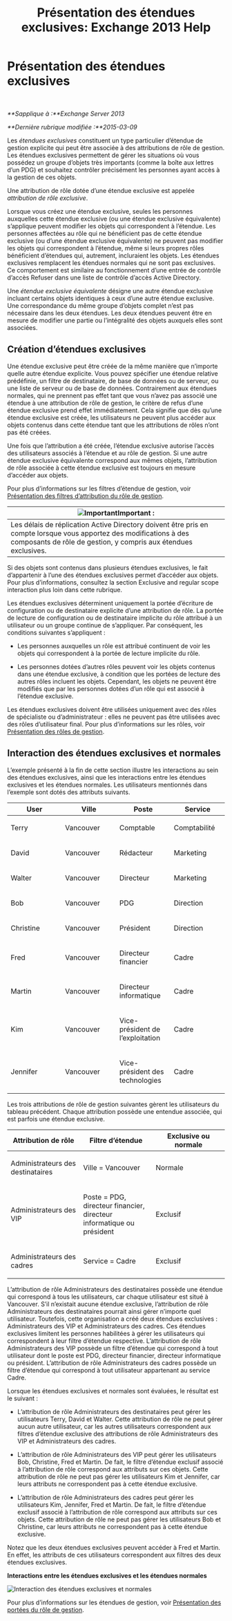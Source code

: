 ﻿---
title: 'Présentation des étendues exclusives: Exchange 2013 Help'
TOCTitle: Présentation des étendues exclusives
ms:assetid: 32492622-3b01-4e3b-8288-ed39525eea75
ms:mtpsurl: https://technet.microsoft.com/fr-fr/library/Dd638110(v=EXCHG.150)
ms:contentKeyID: 50477845
ms.date: 05/23/2018
mtps_version: v=EXCHG.150
ms.translationtype: MT
---

# Présentation des étendues exclusives

 

_**Sapplique à :**Exchange Server 2013_

_**Dernière rubrique modifiée :**2015-03-09_

Les *étendues exclusives* constituent un type particulier d’étendue de gestion explicite qui peut être associée à des attributions de rôle de gestion. Les étendues exclusives permettent de gérer les situations où vous possédez un groupe d’objets très importants (comme la boîte aux lettres d’un PDG) et souhaitez contrôler précisément les personnes ayant accès à la gestion de ces objets.

Une attribution de rôle dotée d’une étendue exclusive est appelée *attribution de rôle exclusive*.

Lorsque vous créez une étendue exclusive, seules les personnes auxquelles cette étendue exclusive (ou une étendue exclusive équivalente) s’applique peuvent modifier les objets qui correspondent à l’étendue. Les personnes affectées au rôle qui ne bénéficient pas de cette étendue exclusive (ou d’une étendue exclusive équivalente) ne peuvent pas modifier les objets qui correspondent à l’étendue, même si leurs propres rôles bénéficient d’étendues qui, autrement, incluraient les objets. Les étendues exclusives remplacent les étendues normales qui ne sont pas exclusives. Ce comportement est similaire au fonctionnement d’une entrée de contrôle d’accès Refuser dans une liste de contrôle d’accès Active Directory.

Une *étendue exclusive équivalente* désigne une autre étendue exclusive incluant certains objets identiques à ceux d’une autre étendue exclusive. Une correspondance du même groupe d’objets complet n’est pas nécessaire dans les deux étendues. Les deux étendues peuvent être en mesure de modifier une partie ou l’intégralité des objets auxquels elles sont associées.

## Création d’étendues exclusives

Une étendue exclusive peut être créée de la même manière que n’importe quelle autre étendue explicite. Vous pouvez spécifier une étendue relative prédéfinie, un filtre de destinataire, de base de données ou de serveur, ou une liste de serveur ou de base de données. Contrairement aux étendues normales, qui ne prennent pas effet tant que vous n’avez pas associé une étendue à une attribution de rôle de gestion, le critère de refus d’une étendue exclusive prend effet immédiatement. Cela signifie que dès qu’une étendue exclusive est créée, les utilisateurs ne peuvent plus accéder aux objets contenus dans cette étendue tant que les attributions de rôles n’ont pas été créées.

Une fois que l’attribution a été créée, l’étendue exclusive autorise l’accès des utilisateurs associés à l’étendue et au rôle de gestion. Si une autre étendue exclusive équivalente correspond aux mêmes objets, l’attribution de rôle associée à cette étendue exclusive est toujours en mesure d’accéder aux objets.

Pour plus d’informations sur les filtres d’étendue de gestion, voir [Présentation des filtres d’attribution du rôle de gestion](understanding-management-role-scope-filters-exchange-2013-help.md).

<table>
<thead>
<tr class="header">
<th><img src="images/JJ159813.important(EXCHG.150).gif" title="Important" alt="Important" />Important :</th>
</tr>
</thead>
<tbody>
<tr class="odd">
<td>Les délais de réplication Active Directory doivent être pris en compte lorsque vous apportez des modifications à des composants de rôle de gestion, y compris aux étendues exclusives.</td>
</tr>
</tbody>
</table>


Si des objets sont contenus dans plusieurs étendues exclusives, le fait d’appartenir à l’une des étendues exclusives permet d’accéder aux objets. Pour plus d’informations, consultez la section Exclusive and regular scope interaction plus loin dans cette rubrique.

Les étendues exclusives déterminent uniquement la portée d’écriture de configuration ou de destinataire explicite d’une attribution de rôle. La portée de lecture de configuration ou de destinataire implicite du rôle attribué à un utilisateur ou un groupe continue de s’appliquer. Par conséquent, les conditions suivantes s’appliquent :

  - Les personnes auxquelles un rôle est attribué continuent de voir les objets qui correspondent à la portée de lecture implicite du rôle.

  - Les personnes dotées d’autres rôles peuvent voir les objets contenus dans une étendue exclusive, à condition que les portées de lecture des autres rôles incluent les objets. Cependant, les objets ne peuvent être modifiés que par les personnes dotées d’un rôle qui est associé à l’étendue exclusive.

Les étendues exclusives doivent être utilisées uniquement avec des rôles de spécialiste ou d’administrateur : elles ne peuvent pas être utilisées avec des rôles d’utilisateur final. Pour plus d’informations sur les rôles, voir [Présentation des rôles de gestion](understanding-management-roles-exchange-2013-help.md).

## Interaction des étendues exclusives et normales

L’exemple présenté à la fin de cette section illustre les interactions au sein des étendues exclusives, ainsi que les interactions entre les étendues exclusives et les étendues normales. Les utilisateurs mentionnés dans l’exemple sont dotés des attributs suivants.


<table>
<colgroup>
<col style="width: 25%" />
<col style="width: 25%" />
<col style="width: 25%" />
<col style="width: 25%" />
</colgroup>
<thead>
<tr class="header">
<th>User</th>
<th>Ville</th>
<th>Poste</th>
<th>Service</th>
</tr>
</thead>
<tbody>
<tr class="odd">
<td><p>Terry</p></td>
<td><p>Vancouver</p></td>
<td><p>Comptable</p></td>
<td><p>Comptabilité</p></td>
</tr>
<tr class="even">
<td><p>David</p></td>
<td><p>Vancouver</p></td>
<td><p>Rédacteur</p></td>
<td><p>Marketing</p></td>
</tr>
<tr class="odd">
<td><p>Walter</p></td>
<td><p>Vancouver</p></td>
<td><p>Directeur</p></td>
<td><p>Marketing</p></td>
</tr>
<tr class="even">
<td><p>Bob</p></td>
<td><p>Vancouver</p></td>
<td><p>PDG</p></td>
<td><p>Direction</p></td>
</tr>
<tr class="odd">
<td><p>Christine</p></td>
<td><p>Vancouver</p></td>
<td><p>Président</p></td>
<td><p>Direction</p></td>
</tr>
<tr class="even">
<td><p>Fred</p></td>
<td><p>Vancouver</p></td>
<td><p>Directeur financier</p></td>
<td><p>Cadre</p></td>
</tr>
<tr class="odd">
<td><p>Martin</p></td>
<td><p>Vancouver</p></td>
<td><p>Directeur informatique</p></td>
<td><p>Cadre</p></td>
</tr>
<tr class="even">
<td><p>Kim</p></td>
<td><p>Vancouver</p></td>
<td><p>Vice-président de l’exploitation</p></td>
<td><p>Cadre</p></td>
</tr>
<tr class="odd">
<td><p>Jennifer</p></td>
<td><p>Vancouver</p></td>
<td><p>Vice-président des technologies</p></td>
<td><p>Cadre</p></td>
</tr>
</tbody>
</table>


Les trois attributions de rôle de gestion suivantes gèrent les utilisateurs du tableau précédent. Chaque attribution possède une entendue associée, qui est parfois une étendue exclusive.


<table>
<colgroup>
<col style="width: 33%" />
<col style="width: 33%" />
<col style="width: 33%" />
</colgroup>
<thead>
<tr class="header">
<th>Attribution de rôle</th>
<th>Filtre d’étendue</th>
<th>Exclusive ou normale</th>
</tr>
</thead>
<tbody>
<tr class="odd">
<td><p>Administrateurs des destinataires</p></td>
<td><p>Ville = Vancouver</p></td>
<td><p>Normale</p></td>
</tr>
<tr class="even">
<td><p>Administrateurs des VIP</p></td>
<td><p>Poste = PDG, directeur financier, directeur informatique ou président</p></td>
<td><p>Exclusif</p></td>
</tr>
<tr class="odd">
<td><p>Administrateurs des cadres</p></td>
<td><p>Service = Cadre</p></td>
<td><p>Exclusif</p></td>
</tr>
</tbody>
</table>


L’attribution de rôle Administrateurs des destinataires possède une étendue qui correspond à tous les utilisateurs, car chaque utilisateur est situé à Vancouver. S’il n’existait aucune étendue exclusive, l’attribution de rôle Administrateurs des destinataires pourrait ainsi gérer n’importe quel utilisateur. Toutefois, cette organisation a créé deux étendues exclusives : Administrateurs des VIP et Administrateurs des cadres. Ces étendues exclusives limitent les personnes habilitées à gérer les utilisateurs qui correspondent à leur filtre d’étendue respective. L’attribution de rôle Administrateurs des VIP possède un filtre d’étendue qui correspond à tout utilisateur dont le poste est PDG, directeur financier, directeur informatique ou président. L’attribution de rôle Administrateurs des cadres possède un filtre d’étendue qui correspond à tout utilisateur appartenant au service Cadre.

Lorsque les étendues exclusives et normales sont évaluées, le résultat est le suivant :

  - L’attribution de rôle Administrateurs des destinataires peut gérer les utilisateurs Terry, David et Walter. Cette attribution de rôle ne peut gérer aucun autre utilisateur, car les autres utilisateurs correspondent aux filtres d’étendue exclusive des attributions de rôle Administrateurs des VIP et Administrateurs des cadres.

  - L’attribution de rôle Administrateurs des VIP peut gérer les utilisateurs Bob, Christine, Fred et Martin. De fait, le filtre d’étendue exclusif associé à l’attribution de rôle correspond aux attributs sur ces objets. Cette attribution de rôle ne peut pas gérer les utilisateurs Kim et Jennifer, car leurs attributs ne correspondent pas à cette étendue exclusive.

  - L’attribution de rôle Administrateurs des cadres peut gérer les utilisateurs Kim, Jennifer, Fred et Martin. De fait, le filtre d’étendue exclusif associé à l’attribution de rôle correspond aux attributs sur ces objets. Cette attribution de rôle ne peut pas gérer les utilisateurs Bob et Christine, car leurs attributs ne correspondent pas à cette étendue exclusive.

Notez que les deux étendues exclusives peuvent accéder à Fred et Martin. En effet, les attributs de ces utilisateurs correspondent aux filtres des deux étendues exclusives.

**Interactions entre les étendues exclusives et les étendues normales**

![Interaction des étendues exclusives et normales](images/Dd638110.0aa26d1d-1fa6-44d8-802d-83d75cd2624c(EXCHG.150).jpg "Interaction des étendues exclusives et normales")

Pour plus d’informations sur les étendues de gestion, voir [Présentation des portées du rôle de gestion](understanding-management-role-scopes-exchange-2013-help.md).

